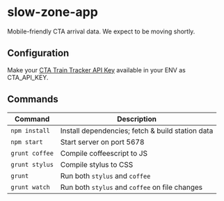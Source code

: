 slow-zone-app
=============

Mobile-friendly CTA arrival data. We expect to be moving shortly.

## Configuration

Make your [CTA Train Tracker API Key][1] available in your ENV as CTA_API_KEY.

## Commands

| Command        | Description                                      |
| -------------- | ------------------------------------------------ |
| `npm install`  | Install dependencies; fetch & build station data |
| `npm start`    | Start server on port 5678                        |
| `grunt coffee` | Compile coffeescript to JS                       |
| `grunt stylus` | Compile stylus to CSS                            |
| `grunt`        | Run both `stylus` and `coffee`                   |
| `grunt watch`  | Run both `stylus` and `coffee` on file changes   |

[1]: http://www.transitchicago.com/developers/traintrackerapply.aspx
